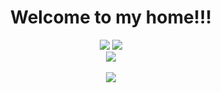 <div><h1 align=center>Welcome to my home!!!</h1></div>
<div align=center>
  <img src="https://img.shields.io/badge/Python-yellow?style=plastic&logo=python" />
  <img src="https://img.shields.io/badge/C-red?style=plastic&logo=c" />
</div>
<div align="center"><img src="https://github-readme-stats.vercel.app/api/top-langs/?username=lnznjn&layout=compact&theme=tokyonight" /></div>
</br>
<div align="center"><img src="https://github-readme-stats.vercel.app/api?username=lnznjn&show_icons=true&theme=radical" /></div>
